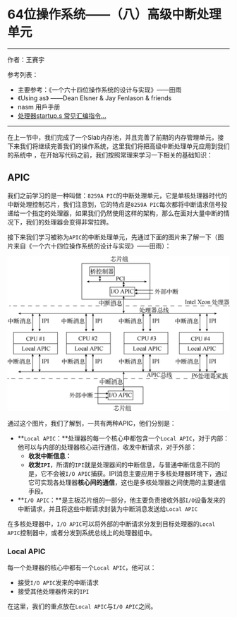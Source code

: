 # 64位操作系统——（八）高级中断处理单元



---

作者：王赛宇

参考列表：

- 主要参考：《一个六十四位操作系统的设计与实现》——田雨
- 《Using as》 ——Dean Elsner &  Jay Fenlason  & friends
- nasm 用戶手册
- [处理器startup.s 常见汇编指令...](https://blog.csdn.net/uunubt/article/details/84838260)

---



在上一节中，我们完成了一个Slab内存池，并且完善了前期的内存管理单元，接下来我们将继续完善我们的操作系统，这里我们将把高级中断处理单元应用到我们的系统中 ，在开始写代码之前，我们按照常理来学习一下相关的基础知识：



## APIC

我们之前学习的是一种叫做：`8259A PIC`的中断处理单元，它是单核处理器时代的中断处理控制芯片，我们注意到，它的特点是`8259A PIC`每次都将中断请求信号投递给一个指定的处理器，如果我们仍然使用这样的架构，那么在面对大量中断的情况下，我们的处理器会变得非常拉跨。

接下来我们学习被称为`APIC`的中断处理单元，先通过下面的图片来了解一下（图片来自《一个六十四位操作系统的设计与实现》——田雨）：

<img src="pics/lab8/11.d10z.001.png" alt="img" style="zoom:67%;" />

通过这个图片，我们了解到，一共有两种APIC，他们分别是：

- **`Local APIC`：**处理器的每一个核心中都包含一个`Local APIC`，对于内部：他可以与内部的处理器核心进行通信，收发中断请求，对于外部：
  - **收发中断信息：**
  - **收发`IPI`**，所谓的`IPI`就是处理器间的中断信息，与普通中断信息不同的是，它不会被`I/O APIC`捕获。IPI消息主要应用于多核处理器环境下，通过它可实现各处理器**核心间的通信**，这也是多核处理器之间使用的主要通信手段。
- **`I/O APIC`：**是主板芯片组的一部分，他主要负责接收外部`I/O`设备发来的中断请求，并且将这些中断请求封装为中断消息发送给`Local APIC`



在多核处理器中，`I/O APIC`可以将外部的中断请求分发到目标处理器的`Local APIC`控制器中，或者分发到系统总线上的处理器组中。

### Local APIC

每一个处理器的核心中都有一个`Local APIC`，他可以：

- 接受`I/O APIC`发来的中断请求
- 接受其他处理器传来的`IPI`

在这里，我们的重点放在`Local APIC`与`I/O APIC`之间。

